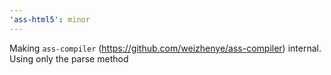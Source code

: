 ```yaml
---
'ass-html5': minor
---
```


Making `ass-compiler` (https://github.com/weizhenye/ass-compiler) internal. Using only the parse method
